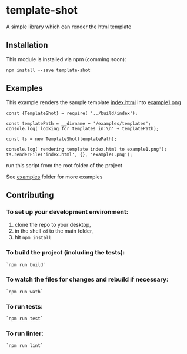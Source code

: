 # template-shot
A simple library which can render the html template

## Installation

This module is installed via npm (comming soon):

```
npm install --save template-shot
```

## Examples

This example renders the sample template [index.html](examples/templates/index.html) into [example1.png](examples/example1.png)
```
const {TemplateShot} = require( '../build/index');

const templatePath = __dirname + '/examples/templates';
console.log('looking for templates in:\n' + templatePath);

const ts = new TemplateShot(templatePath);

console.log('rendering template index.html to example1.png');
ts.renderFile('index.html', {}, 'example1.png');
```
run this script from the root folder of the project

See [examples](examples) folder for more examples

## Contributing

### To set up your development environment:

1. clone the repo to your desktop,
2. in the shell `cd` to the main folder,
3. hit `npm install`

### To build the project (including the tests):
    `npm run build`
### To watch the files for changes and rebuild if necessary:
    `npm run wath`
### To run tests:
    `npm run test`
### To run linter:
    `npm run lint`